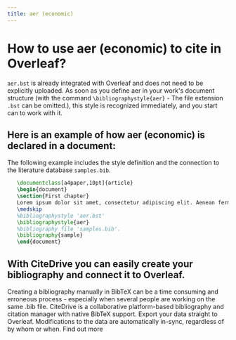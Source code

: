 ```yaml
---
title: aer (economic)
---
```


# How to use aer (economic) to cite in Overleaf? 
`aer.bst` is already integrated with Overleaf and does not need to be explicitly uploaded. As soon as you define aer in your work's document structure (with the command `\bibliographystyle{aer}` - The file extension `.bst` can be omitted.), this style is recognized immediately, and you start can to work with it.

## Here is an example of how aer (economic) is declared in a document:
The following example includes the style definition and the connection to the literature database `samples.bib`.
```tex
   \documentclass[a4paper,10pt]{article}
   \begin{document}
   \section{First chapter}
   Lorem ipsum dolor sit amet, consectetur adipiscing elit. Aenean fermentum justo massa, ut maximus mauris sodales et. Aenean vel elit a erat rhoncus pharetra.
   \medskip
   %bibliographystyle 'aer.bst'
   \bibliographystyle{aer}
   %bibliography file 'samples.bib'.
   \bibliography{sample}
   \end{document}
```

## With CiteDrive you can easily create your bibliography and connect it to Overleaf. 
Creating a bibliography manually in BibTeX can be a time consuming and erroneous process - especially when several people are working on the same .bib file. CiteDrive is a collaborative platform-based bibliography and citation manager with native BibTeX support. Export your data straight to Overleaf. Modifications to the data are automatically in-sync, regardless of by whom or when. Find out more